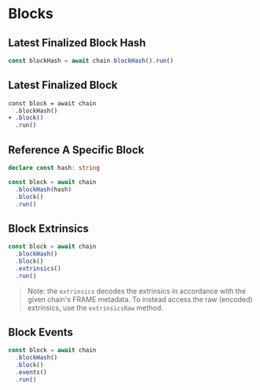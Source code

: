 # Blocks

## Latest Finalized Block Hash

```ts
const blockHash = await chain.blockHash().run()
```

## Latest Finalized Block

```diff
const block = await chain
  .blockHash()
+ .block()
  .run()
```

## Reference A Specific Block

```ts
declare const hash: string

const block = await chain
  .blockHash(hash)
  .block()
  .run()
```

## Block Extrinsics

```ts
const block = await chain
  .blockHash()
  .block()
  .extrinsics()
  .run()
```

> Note: the `extrinsics` decodes the extrinsics in accordance with the given
> chain's FRAME metadata. To instead access the raw (encoded) extrinsics, use
> the `extrinsicsRaw` method.

## Block Events

```ts
const block = await chain
  .blockHash()
  .block()
  .events()
  .run()
```
